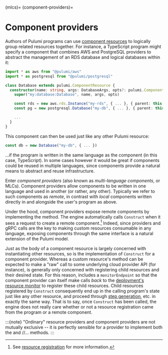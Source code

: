 (mlcs)=
(component-providers)=
# Component providers

Authors of Pulumi programs can use [component resources](component-resources) to
logically group related resources together. For instance, a TypeScript program
might specify a component that combines AWS and PostgreSQL providers to abstract
the management of an RDS database and logical databases within it:

```typescript
import * as aws from "@pulumi/aws"
import * as postgresql from "@pulumi/postgresql"

class Database extends pulumi.ComponentResource {
  constructor(name: string, args: DatabaseArgs, opts?: pulumi.ComponentResourceOptions) {
    super("my:database:Database", name, args, opts)

    const rds = new aws.rds.Instance("my-rds", { ... }, { parent: this })
    const pg = new postgresql.Database("my-db", { ... }, { parent: this })

    ...
  }
}
```

This component can then be used just like any other Pulumi resource:

```typescript
const db = new Database("my-db", { ... })
```

...if the program is written in the same language as the component (in this
case, TypeScript). In some cases however it would be great if components could
be reused in multiple languages, since components provide a natural means to
abstract and reuse infrastructure.

Enter *component providers* (also known as *multi-language components*, or
MLCs). Component providers allow components to be written in one language and
used in another (or rather, any other). Typically we refer to such components as
*remote*, in contrast with *local* components written directly in and alongside
the user's program as above.

Under the hood, component providers expose remote components by implementing the
[](pulumirpc.ResourceProvider.Construct) method. The engine automatically calls
`Construct` when it sees a request to create a remote
component.[^engine-construct] Indeed, since providers and gRPC calls are the key
to making custom resources consumable in any language, exposing components
through the same interface is a natural extension of the Pulumi model.

[^engine-construct]:
    See [resource registration](resource-monitor) for more information.

Just as the body of a component resource is largely concerned with instantiating
other resources, so is the implementation of `Construct` for a component
provider. Whereas a custom resource's [](pulumirpc.ResourceProvider.Create)
method can be expected to make a "raw" call to some underlying cloud provider
API (for instance), [](pulumirpc.ResourceProvider.Construct) is generally only
concerned with registering child resources and their desired state. For this
reason, [](pulumirpc.ConstructRequest) includes a `monitorEndpoint` so that the
component provider can itself make
[](pulumirpc.ResourceMonitor.RegisterResource) calls *back* to the [deployment's
resource monitor](resource-monitor) to register these child resources. Child
resources registered by `Construct` consequently end up in the calling program's
state just like any other resource, and proceed through [step
generation](step-generation), etc. in exactly the same way. That is to say, once
`Construct` has been called, the engine does not really care whether or not a
resource registration came from the program or a remote component.

:::{note}
"Ordinary" resource providers and component providers are not mutually exclusive
-- it is perfectly sensible for a provider to implement both the
[](pulumirpc.ResourceProvider.Construct) and
[](pulumirpc.ResourceProvider.Create)/[](pulumirpc.ResourceProvider.Read)/...
methods.
:::

